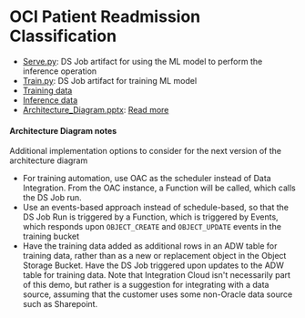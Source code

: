 # OCI Patient Readmission Classification

- [Serve.py](Serve.py): DS Job artifact for using the ML model to perform the inference operation
- [Train.py](Train.py): DS Job artifact for training ML model
- [Training data](https://objectstorage.us-ashburn-1.oraclecloud.com/p/ivMJoamUG_ikAHjFuhB-wYtinA7jzg8eMtuzzl1Vj94DU_XRnR6pSLK13TqS5ci0/n/orasenatdpltintegration03/b/readmission_training/o/Train_data_2.csv)
- [Inference data](https://objectstorage.us-ashburn-1.oraclecloud.com/p/F5oNZzmlLOyvldlenYLYgZ7aXrc4DNzLrMXSgVRJHWFJRhnG7g2WDU6cuuzKF51E/n/orasenatdpltintegration03/b/readmission_inference/o/Infer_data_2.csv)
- [Architecture_Diagram.pptx](Architecture_Diagram.pptx): [Read more](#architecture-diagram-notes)


#### Architecture Diagram notes
Additional implementation options to consider for the next version of the architecture diagram
- For training automation, use OAC as the scheduler instead of Data Integration. From the OAC instance, a Function will be called, which calls the DS Job run.
- Use an events-based approach instead of schedule-based, so that the DS Job Run is triggered by a Function, which is triggered by Events, which responds upon `OBJECT_CREATE` and `OBJECT_UPDATE` events in the training bucket
- Have the training data added as additional rows in an ADW table for training data, rather than as a new or replacement object in the Object Storage Bucket. Have the DS Job triggered upon updates to the ADW table for training data.
Note that Integration Cloud isn't necessarily part of this demo, but rather is a suggestion for integrating with a data source, assuming that the customer uses some non-Oracle data source such as Sharepoint.